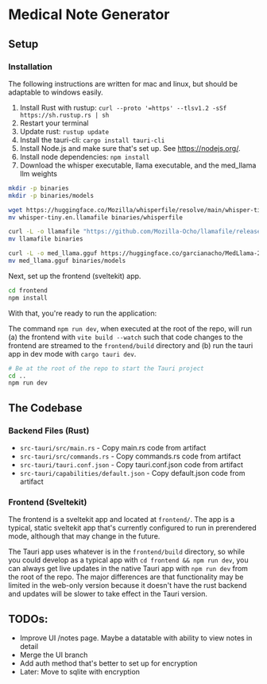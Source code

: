 # Medical Note Generator

## Setup

### Installation

The following instructions are written for mac and linux, but should be adaptable to windows easily.

1. Install Rust with rustup: `curl --proto '=https' --tlsv1.2 -sSf https://sh.rustup.rs | sh`
2. Restart your terminal
3. Update rust: `rustup update`
4. Install the tauri-cli: `cargo install tauri-cli`
5. Install Node.js and make sure that's set up. See https://nodejs.org/.
6. Install node dependencies: `npm install`
7. Download the whisper executable, llama executable, and the med_llama llm weights

```bash
mkdir -p binaries
mkdir -p binaries/models

wget https://huggingface.co/Mozilla/whisperfile/resolve/main/whisper-tiny.en.llamafile
mv whisper-tiny.en.llamafile binaries/whisperfile

curl -L -o llamafile "https://github.com/Mozilla-Ocho/llamafile/releases/download/0.9.3/llamafile-0.9.3"
mv llamafile binaries

curl -L -o med_llama.gguf https://huggingface.co/garcianacho/MedLlama-2-7B-GGUF/resolve/main/MedLlama-2-7B.q4_K_S.gguf?download=true
mv med_llama.gguf binaries/models
```

Next, set up the frontend (sveltekit) app.

```bash
cd frontend
npm install
```

With that, you're ready to run the application:

The command `npm run dev`, when executed at the root of the repo, will run (a) the frontend with `vite build --watch` such that code changes to the frontend are streamed to the `frontend/build` directory and (b) run the tauri app in dev mode with `cargo tauri dev`.

```bash
# Be at the root of the repo to start the Tauri project
cd ..
npm run dev
```

## The Codebase

### Backend Files (Rust)

- `src-tauri/src/main.rs` - Copy main.rs code from artifact
- `src-tauri/src/commands.rs` - Copy commands.rs code from artifact
- `src-tauri/tauri.conf.json` - Copy tauri.conf.json code from artifact
- `src-tauri/capabilities/default.json` - Copy default.json code from artifact

### Frontend (Sveltekit)

The frontend is a sveltekit app and located at `frontend/`. The app is a typical, static sveltekit app that's currently configured to run in prerendered mode, although that may change in the future.

The Tauri app uses whatever is in the `frontend/build` directory, so while you could develop as a typical app with `cd frontend && npm run dev`, you can always get live updates in the native Tauri app with `npm run dev` from the root of the repo. The major differences are that functionality may be limited in the web-only version because it doesn't have the rust backend and updates will be slower to take effect in the Tauri version.

## TODOs:

- Improve UI /notes page. Maybe a datatable with ability to view notes in detail
- Merge the UI branch
- Add auth method that's better to set up for encryption
- Later: Move to sqlite with encryption